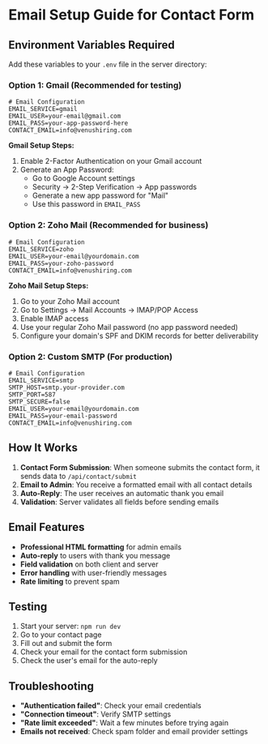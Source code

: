 # Email Setup Guide for Contact Form

## Environment Variables Required

Add these variables to your `.env` file in the server directory:

### Option 1: Gmail (Recommended for testing)

```env
# Email Configuration
EMAIL_SERVICE=gmail
EMAIL_USER=your-email@gmail.com
EMAIL_PASS=your-app-password-here
CONTACT_EMAIL=info@venushiring.com
```

**Gmail Setup Steps:**
1. Enable 2-Factor Authentication on your Gmail account
2. Generate an App Password:
   - Go to Google Account settings
   - Security → 2-Step Verification → App passwords
   - Generate a new app password for "Mail"
   - Use this password in `EMAIL_PASS`

### Option 2: Zoho Mail (Recommended for business)

```env
# Email Configuration
EMAIL_SERVICE=zoho
EMAIL_USER=your-email@yourdomain.com
EMAIL_PASS=your-zoho-password
CONTACT_EMAIL=info@venushiring.com
```

**Zoho Mail Setup Steps:**
1. Go to your Zoho Mail account
2. Go to Settings → Mail Accounts → IMAP/POP Access
3. Enable IMAP access
4. Use your regular Zoho Mail password (no app password needed)
5. Configure your domain's SPF and DKIM records for better deliverability

### Option 2: Custom SMTP (For production)

```env
# Email Configuration
EMAIL_SERVICE=smtp
SMTP_HOST=smtp.your-provider.com
SMTP_PORT=587
SMTP_SECURE=false
EMAIL_USER=your-email@yourdomain.com
EMAIL_PASS=your-email-password
CONTACT_EMAIL=info@venushiring.com
```

## How It Works

1. **Contact Form Submission**: When someone submits the contact form, it sends data to `/api/contact/submit`
2. **Email to Admin**: You receive a formatted email with all contact details
3. **Auto-Reply**: The user receives an automatic thank you email
4. **Validation**: Server validates all fields before sending emails

## Email Features

- **Professional HTML formatting** for admin emails
- **Auto-reply** to users with thank you message
- **Field validation** on both client and server
- **Error handling** with user-friendly messages
- **Rate limiting** to prevent spam

## Testing

1. Start your server: `npm run dev`
2. Go to your contact page
3. Fill out and submit the form
4. Check your email for the contact form submission
5. Check the user's email for the auto-reply

## Troubleshooting

- **"Authentication failed"**: Check your email credentials
- **"Connection timeout"**: Verify SMTP settings
- **"Rate limit exceeded"**: Wait a few minutes before trying again
- **Emails not received**: Check spam folder and email provider settings
